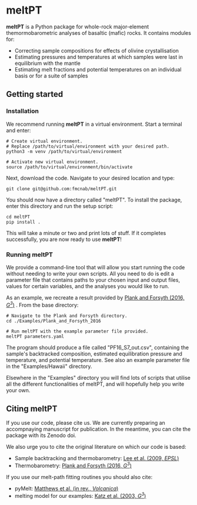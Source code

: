 # meltPT

**meltPT** is a Python package for whole-rock major-element themormobarometric analyses of basaltic (mafic) rocks. It contains modules for:
- Correcting sample compositions for effects of olivine crystallisation
- Estimating pressures and temperatures at which samples were last in equilibrium with the mantle
- Estimating melt fractions and potential temperatures on an individual basis or for a suite of samples

## Getting started

### Installation

We recommend running **meltPT** in a virtual environment. Start a terminal and enter:

```
# Create virtual environment.
# Replace /path/to/virtual/environment with your desired path.
python3 -m venv /path/to/virtual/environment

# Activate new virtual environment.
source /path/to/virtual/environment/bin/activate
```

Next, download the code. Navigate to your desired location and type:

```
git clone git@github.com:fmcnab/meltPT.git
```

You should now have a directory called "meltPT". To install the package, enter this directory and run the setup script:

```
cd meltPT
pip install .
```

This will take a minute or two and print lots of stuff. If it completes successfully, you are now ready to use **meltPT**!

### Running meltPT

We provide a command-line tool that will allow you start running the code without needing to write your own scripts. All you need to do is edit a parameter file that contains paths to your chosen input and output files, values for certain variables, and the analyses you would like to run.

As an example, we recreate a result provided by [Plank and Forsyth (2016, *G<sup>3</sup>*)](https://doi.org/10.1002/2015GC006205)  . From the base directory:

```
# Navigate to the Plank and Forsyth directory.
cd ./Examples/Plank_and_Forsyth_2016

# Run meltPT with the example parameter file provided.
meltPT parameters.yaml
```

The program should produce a file called "PF16_S7_out.csv", containing the sample's backtracked composition, estimated equilibration pressure and temperature, and potential temperature. See also an example parameter file in the "Examples/Hawaii" directory.

Elsewhere in the "Examples" directory you will find lots of scripts that utilise all the different functionalities of meltPT, and will hopefully help you write your own.

## Citing meltPT

If you use our code, please cite us. We are currently preparing an accompnaying manuscript for publication. In the meantime, you can cite the package with its Zenodo doi.

We also urge you to cite the original literature on which our code is based:
- Sample backtracking and thermobarometry: [Lee et al. (2009, *EPSL*)](https://doi.org/10.1016/j.epsl.2008.12.020)
- Thermobarometry: [Plank and Forsyth (2016, *G<sup>3</sup>*)](https://doi.org/10.1002/2015GC006205)

If you use our melt-path fitting routines you should also cite:
- pyMelt: [Matthews et al. (in rev., *Volcanica*)](https://doi.org/10.31223/X5JP7X)
- melting model for our examples: [Katz et al. (2003, *G<sup>3</sup>*)](https://doi.org/10.1029/2002GC000433)